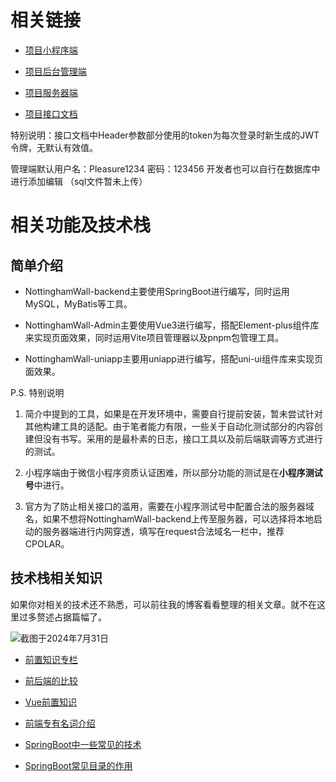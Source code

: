 # 相关链接

* [项目小程序端](https://github.com/NottinghamWall/NottinghamWall/tree/main/uniapp)

* [项目后台管理端](https://github.com/NottinghamWall/NottinghamWall/tree/main/admin)

* [项目服务器端](https://github.com/NottinghamWall/NottinghamWall/tree/main/backend)

* [项目接口文档](https://apifox.com/apidoc/shared-4f188e54-2808-4958-9fd1-8acbb4c4072c)


特别说明：接口文档中Header参数部分使用的token为每次登录时新生成的JWT令牌，无默认有效值。

管理端默认用户名：Pleasure1234 密码：123456 开发者也可以自行在数据库中进行添加编辑 （sql文件暂未上传）

# 相关功能及技术栈

## 简单介绍

* NottinghamWall-backend主要使用SpringBoot进行编写，同时运用MySQL，MyBatis等工具。

* NottinghamWall-Admin主要使用Vue3进行编写，搭配Element-plus组件库来实现页面效果，同时运用Vite项目管理器以及pnpm包管理工具。

* NottinghamWall-uniapp主要用uniapp进行编写，搭配uni-ui组件库来实现页面效果。

P.S. 特别说明

1. 简介中提到的工具，如果是在开发环境中，需要自行提前安装，暂未尝试针对其他构建工具的适配。由于笔者能力有限，一些关于自动化测试部分的内容创建但没有书写。采用的是最朴素的日志，接口工具以及前后端联调等方式进行的测试。

2. 小程序端由于微信小程序资质认证困难，所以部分功能的测试是在**小程序测试号**中进行。

3. 官方为了防止相关接口的滥用，需要在小程序测试号中配置合法的服务器域名，如果不想将NottinghamWall-backend上传至服务器，可以选择将本地启动的服务器端进行内网穿透，填写在request合法域名一栏中，推荐CPOLAR。

## 技术栈相关知识

如果你对相关的技术还不熟悉，可以前往我的博客看看整理的相关文章。就不在这里过多赘述占据篇幅了。

![截图于2024年7月31日](https://github.com/user-attachments/assets/e7330c69-d0d9-4551-8a23-bb53b6552652)

* [前置知识专栏](https://blog.csdn.net/2302_79791164/category_12589142.html)

* [前后端的比较](https://yiming1234.blog.csdn.net/article/details/136700267)

* [Vue前置知识](https://yiming1234.blog.csdn.net/article/details/136977577)

* [前端专有名词介绍](https://yiming1234.blog.csdn.net/article/details/140828434)

* [SpringBoot中一些常见的技术](https://yiming1234.blog.csdn.net/article/details/138284767)

* [SpringBoot常见目录的作用](https://yiming1234.blog.csdn.net/article/details/138380736)